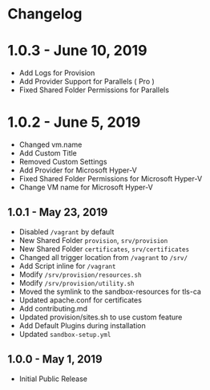 # Changelog

# 1.0.3 - June 10, 2019
- Add Logs for Provision
- Add Provider Support for Parallels ( Pro )
- Fixed Shared Folder Permissions for Parallels

# 1.0.2 - June 5, 2019
- Changed vm.name
- Add Custom Title
- Removed Custom Settings
- Add Provider for Microsoft Hyper-V
- Fixed Shared Folder Permissions for Microsoft Hyper-V
- Change VM name for Microsoft Hyper-V

## 1.0.1 - May 23, 2019
- Disabled `/vagrant` by default
- New Shared Folder `provision`, `srv/provision`
- New Shared Folder `certificates`, `srv/certificates`
- Changed all trigger location from `/vagrant` to `/srv/`
- Add Script inline for `/vagrant`
- Modify `/srv/provision/resources.sh`
- Modify `/srv/provision/utility.sh`
- Moved the symlink to the sandbox-resources for tls-ca
- Updated apache.conf for certificates
- Add contributing.md
- Updated provision/sites.sh to use custom feature
- Add Default Plugins during installation
- Updated `sandbox-setup.yml`

## 1.0.0 - May 1, 2019
- Initial Public Release